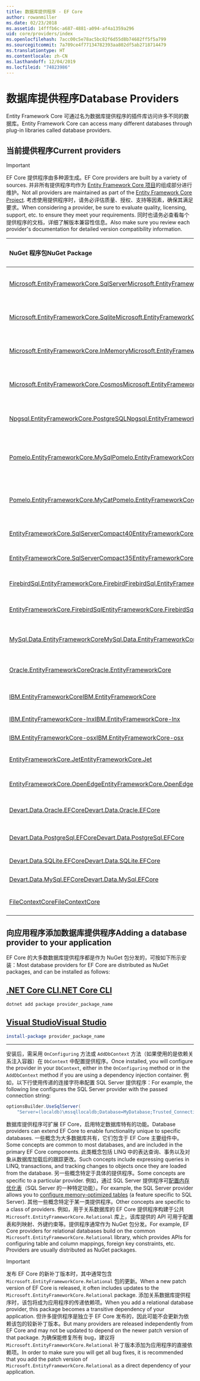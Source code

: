 ```yaml
---
title: 数据库提供程序 - EF Core
author: rowanmiller
ms.date: 02/23/2018
ms.assetid: 14fffb6c-a687-4881-a094-af4a1359a296
uid: core/providers/index
ms.openlocfilehash: 7acc00c5e78ac5bc82f6d55d8b74682ff5f5a799
ms.sourcegitcommit: 7a709ce4f77134782393aa802df5ab2718714479
ms.translationtype: HT
ms.contentlocale: zh-CN
ms.lasthandoff: 12/04/2019
ms.locfileid: "74823986"
---
```

# <a name="database-providers"></a><span data-ttu-id="f5a55-102">数据库提供程序</span><span class="sxs-lookup"><span data-stu-id="f5a55-102">Database Providers</span></span>

<span data-ttu-id="f5a55-103">Entity Framework Core 可通过名为数据库提供程序的插件库访问许多不同的数据库。</span><span class="sxs-lookup"><span data-stu-id="f5a55-103">Entity Framework Core can access many different databases through plug-in libraries called database providers.</span></span>

## <a name="current-providers"></a><span data-ttu-id="f5a55-104">当前提供程序</span><span class="sxs-lookup"><span data-stu-id="f5a55-104">Current providers</span></span>

> [!IMPORTANT]  
> <span data-ttu-id="f5a55-105">EF Core 提供程序由多种源生成。</span><span class="sxs-lookup"><span data-stu-id="f5a55-105">EF Core providers are built by a variety of sources.</span></span> <span data-ttu-id="f5a55-106">并非所有提供程序均作为 [Entity Framework Core 项目](https://github.com/aspnet/EntityFrameworkCore)的组成部分进行维护。</span><span class="sxs-lookup"><span data-stu-id="f5a55-106">Not all providers are maintained as part of the [Entity Framework Core Project](https://github.com/aspnet/EntityFrameworkCore).</span></span> <span data-ttu-id="f5a55-107">考虑使用提供程序时，请务必评估质量、授权、支持等因素，确保其满足要求。</span><span class="sxs-lookup"><span data-stu-id="f5a55-107">When considering a provider, be sure to evaluate quality, licensing, support, etc. to ensure they meet your requirements.</span></span> <span data-ttu-id="f5a55-108">同时也请务必查看每个提供程序的文档，详细了解版本兼容性信息。</span><span class="sxs-lookup"><span data-stu-id="f5a55-108">Also make sure you review each provider's documentation for detailed version compatibility information.</span></span>

| <span data-ttu-id="f5a55-109">NuGet 程序包</span><span class="sxs-lookup"><span data-stu-id="f5a55-109">NuGet Package</span></span>                                                                                                        | <span data-ttu-id="f5a55-110">支持的数据库引擎</span><span class="sxs-lookup"><span data-stu-id="f5a55-110">Supported database engines</span></span> | <span data-ttu-id="f5a55-111">维护商/供应商</span><span class="sxs-lookup"><span data-stu-id="f5a55-111">Maintainer / Vendor</span></span>                                                           | <span data-ttu-id="f5a55-112">备注/要求</span><span class="sxs-lookup"><span data-stu-id="f5a55-112">Notes / Requirements</span></span> | <span data-ttu-id="f5a55-113">有用的链接</span><span class="sxs-lookup"><span data-stu-id="f5a55-113">Useful links</span></span>                                                                                                                                                                                       |
|:---------------------------------------------------------------------------------------------------------------------|:---------------------------|:------------------------------------------------------------------------------|:---------------------|:---------------------------------------------------------------------------------------------------------------------------------------------------------------------------------------------------|
| [<span data-ttu-id="f5a55-114">Microsoft.EntityFrameworkCore.SqlServer</span><span class="sxs-lookup"><span data-stu-id="f5a55-114">Microsoft.EntityFrameworkCore.SqlServer</span></span>](https://www.nuget.org/packages/Microsoft.EntityFrameworkCore.SqlServer)    | <span data-ttu-id="f5a55-115">SQL Server 2012 以上版本</span><span class="sxs-lookup"><span data-stu-id="f5a55-115">SQL Server 2012 onwards</span></span>    | <span data-ttu-id="f5a55-116">[EF Core 项目](https://github.com/aspnet/EntityFrameworkCore/) (Microsoft)</span><span class="sxs-lookup"><span data-stu-id="f5a55-116">[EF Core Project](https://github.com/aspnet/EntityFrameworkCore/) (Microsoft)</span></span> |                      | [<span data-ttu-id="f5a55-117">docs</span><span class="sxs-lookup"><span data-stu-id="f5a55-117">docs</span></span>](xref:core/providers/sql-server/index)                                                                                                                                                       |
| [<span data-ttu-id="f5a55-118">Microsoft.EntityFrameworkCore.Sqlite</span><span class="sxs-lookup"><span data-stu-id="f5a55-118">Microsoft.EntityFrameworkCore.Sqlite</span></span>](https://www.nuget.org/packages/Microsoft.EntityFrameworkCore.Sqlite)          | <span data-ttu-id="f5a55-119">SQLite 3.7 及以上版本</span><span class="sxs-lookup"><span data-stu-id="f5a55-119">SQLite 3.7 onwards</span></span>         | <span data-ttu-id="f5a55-120">[EF Core 项目](https://github.com/aspnet/EntityFrameworkCore/) (Microsoft)</span><span class="sxs-lookup"><span data-stu-id="f5a55-120">[EF Core Project](https://github.com/aspnet/EntityFrameworkCore/) (Microsoft)</span></span> |                      | [<span data-ttu-id="f5a55-121">docs</span><span class="sxs-lookup"><span data-stu-id="f5a55-121">docs</span></span>](xref:core/providers/sqlite/index)                                                                                                                                                           |
| [<span data-ttu-id="f5a55-122">Microsoft.EntityFrameworkCore.InMemory</span><span class="sxs-lookup"><span data-stu-id="f5a55-122">Microsoft.EntityFrameworkCore.InMemory</span></span>](https://www.nuget.org/packages/Microsoft.EntityFrameworkCore.InMemory)      | <span data-ttu-id="f5a55-123">EF Core 内存中数据库</span><span class="sxs-lookup"><span data-stu-id="f5a55-123">EF Core in-memory database</span></span> | <span data-ttu-id="f5a55-124">[EF Core 项目](https://github.com/aspnet/EntityFrameworkCore/) (Microsoft)</span><span class="sxs-lookup"><span data-stu-id="f5a55-124">[EF Core Project](https://github.com/aspnet/EntityFrameworkCore/) (Microsoft)</span></span> | <span data-ttu-id="f5a55-125">仅用于测试</span><span class="sxs-lookup"><span data-stu-id="f5a55-125">For testing only</span></span>     | [<span data-ttu-id="f5a55-126">docs</span><span class="sxs-lookup"><span data-stu-id="f5a55-126">docs</span></span>](xref:core/providers/in-memory/index)                                                                                                                                                        |
| [<span data-ttu-id="f5a55-127">Microsoft.EntityFrameworkCore.Cosmos</span><span class="sxs-lookup"><span data-stu-id="f5a55-127">Microsoft.EntityFrameworkCore.Cosmos</span></span>](https://www.nuget.org/packages/Microsoft.EntityFrameworkCore.Cosmos)          | <span data-ttu-id="f5a55-128">Azure Cosmos DB SQL API</span><span class="sxs-lookup"><span data-stu-id="f5a55-128">Azure Cosmos DB SQL API</span></span>    | <span data-ttu-id="f5a55-129">[EF Core 项目](https://github.com/aspnet/EntityFrameworkCore/) (Microsoft)</span><span class="sxs-lookup"><span data-stu-id="f5a55-129">[EF Core Project](https://github.com/aspnet/EntityFrameworkCore/) (Microsoft)</span></span> |                      | [<span data-ttu-id="f5a55-130">docs</span><span class="sxs-lookup"><span data-stu-id="f5a55-130">docs</span></span>](xref:core/providers/cosmos/index)                                                                                                                                                           |
| [<span data-ttu-id="f5a55-131">Npgsql.EntityFrameworkCore.PostgreSQL</span><span class="sxs-lookup"><span data-stu-id="f5a55-131">Npgsql.EntityFrameworkCore.PostgreSQL</span></span>](https://www.nuget.org/packages/Npgsql.EntityFrameworkCore.PostgreSQL)        | <span data-ttu-id="f5a55-132">postgresql</span><span class="sxs-lookup"><span data-stu-id="f5a55-132">PostgreSQL</span></span>                 | [<span data-ttu-id="f5a55-133">Npgsql 开发团队</span><span class="sxs-lookup"><span data-stu-id="f5a55-133">Npgsql Development Team</span></span>](https://github.com/npgsql)                          |                      | [<span data-ttu-id="f5a55-134">docs</span><span class="sxs-lookup"><span data-stu-id="f5a55-134">docs</span></span>](https://www.npgsql.org/efcore/index.html)                                                                                                                                                   |
| [<span data-ttu-id="f5a55-135">Pomelo.EntityFrameworkCore.MySql</span><span class="sxs-lookup"><span data-stu-id="f5a55-135">Pomelo.EntityFrameworkCore.MySql</span></span>](https://www.nuget.org/packages/Pomelo.EntityFrameworkCore.MySql)                  | <span data-ttu-id="f5a55-136">MySQL、MariaDB</span><span class="sxs-lookup"><span data-stu-id="f5a55-136">MySQL, MariaDB</span></span>             | [<span data-ttu-id="f5a55-137">Pomelo Foundation 项目</span><span class="sxs-lookup"><span data-stu-id="f5a55-137">Pomelo Foundation Project</span></span>](https://github.com/PomeloFoundation)              |                      | [<span data-ttu-id="f5a55-138">自述文件</span><span class="sxs-lookup"><span data-stu-id="f5a55-138">readme</span></span>](https://github.com/PomeloFoundation/Pomelo.EntityFrameworkCore.MySql/blob/master/README.md)                                                                                               |
| [<span data-ttu-id="f5a55-139">Pomelo.EntityFrameworkCore.MyCat</span><span class="sxs-lookup"><span data-stu-id="f5a55-139">Pomelo.EntityFrameworkCore.MyCat</span></span>](https://www.nuget.org/packages/Pomelo.EntityFrameworkCore.MyCat)                  | <span data-ttu-id="f5a55-140">MyCAT 服务器</span><span class="sxs-lookup"><span data-stu-id="f5a55-140">MyCAT Server</span></span>               | [<span data-ttu-id="f5a55-141">Pomelo Foundation 项目</span><span class="sxs-lookup"><span data-stu-id="f5a55-141">Pomelo Foundation Project</span></span>](https://github.com/PomeloFoundation)              | <span data-ttu-id="f5a55-142">仅预发行版</span><span class="sxs-lookup"><span data-stu-id="f5a55-142">Prerelease only</span></span>      | [<span data-ttu-id="f5a55-143">自述文件</span><span class="sxs-lookup"><span data-stu-id="f5a55-143">readme</span></span>](https://github.com/PomeloFoundation/Pomelo.EntityFrameworkCore.MyCat/blob/master/README.md)                                                                                               |
| [<span data-ttu-id="f5a55-144">EntityFrameworkCore.SqlServerCompact40</span><span class="sxs-lookup"><span data-stu-id="f5a55-144">EntityFrameworkCore.SqlServerCompact40</span></span>](https://www.nuget.org/packages/EntityFrameworkCore.SqlServerCompact40)      | <span data-ttu-id="f5a55-145">SQL Server Compact 4.0</span><span class="sxs-lookup"><span data-stu-id="f5a55-145">SQL Server Compact 4.0</span></span>     | [<span data-ttu-id="f5a55-146">Erik Ejlskov Jensen</span><span class="sxs-lookup"><span data-stu-id="f5a55-146">Erik Ejlskov Jensen</span></span>](https://github.com/ErikEJ/)                             | <span data-ttu-id="f5a55-147">.NET Framework</span><span class="sxs-lookup"><span data-stu-id="f5a55-147">.NET Framework</span></span>       | [<span data-ttu-id="f5a55-148">wiki</span><span class="sxs-lookup"><span data-stu-id="f5a55-148">wiki</span></span>](https://github.com/ErikEJ/EntityFramework.SqlServerCompact/wiki/Using-EF-Core-with-SQL-Server-Compact-in-Traditional-.NET-Applications)                                                     |
| [<span data-ttu-id="f5a55-149">EntityFrameworkCore.SqlServerCompact35</span><span class="sxs-lookup"><span data-stu-id="f5a55-149">EntityFrameworkCore.SqlServerCompact35</span></span>](https://www.nuget.org/packages/EntityFrameworkCore.SqlServerCompact35)      | <span data-ttu-id="f5a55-150">SQL Server Compact 3.5</span><span class="sxs-lookup"><span data-stu-id="f5a55-150">SQL Server Compact 3.5</span></span>     | [<span data-ttu-id="f5a55-151">Erik Ejlskov Jensen</span><span class="sxs-lookup"><span data-stu-id="f5a55-151">Erik Ejlskov Jensen</span></span>](https://github.com/ErikEJ/)                             | <span data-ttu-id="f5a55-152">.NET Framework</span><span class="sxs-lookup"><span data-stu-id="f5a55-152">.NET Framework</span></span>       | [<span data-ttu-id="f5a55-153">wiki</span><span class="sxs-lookup"><span data-stu-id="f5a55-153">wiki</span></span>](https://github.com/ErikEJ/EntityFramework.SqlServerCompact/wiki/Using-EF-Core-with-SQL-Server-Compact-in-Traditional-.NET-Applications)                                                     |
| [<span data-ttu-id="f5a55-154">FirebirdSql.EntityFrameworkCore.Firebird</span><span class="sxs-lookup"><span data-stu-id="f5a55-154">FirebirdSql.EntityFrameworkCore.Firebird</span></span>](https://www.nuget.org/packages/FirebirdSql.EntityFrameworkCore.Firebird/) | <span data-ttu-id="f5a55-155">Firebird 2.5 和 3.x</span><span class="sxs-lookup"><span data-stu-id="f5a55-155">Firebird 2.5 and 3.x</span></span>       | [<span data-ttu-id="f5a55-156">Jiří Činčura</span><span class="sxs-lookup"><span data-stu-id="f5a55-156">Jiří Činčura</span></span>](https://github.com/cincuranet)                                 |                      | [<span data-ttu-id="f5a55-157">docs</span><span class="sxs-lookup"><span data-stu-id="f5a55-157">docs</span></span>](https://github.com/cincuranet/FirebirdSql.Data.FirebirdClient/blob/master/Provider/docs/entity-framework-core.md)                                                                           |
| [<span data-ttu-id="f5a55-158">EntityFrameworkCore.FirebirdSql</span><span class="sxs-lookup"><span data-stu-id="f5a55-158">EntityFrameworkCore.FirebirdSql</span></span>](https://www.nuget.org/packages/EntityFrameworkCore.FirebirdSql/)                   | <span data-ttu-id="f5a55-159">Firebird 2.5 和 3.x</span><span class="sxs-lookup"><span data-stu-id="f5a55-159">Firebird 2.5 and 3.x</span></span>       | [<span data-ttu-id="f5a55-160">Rafael Almeida</span><span class="sxs-lookup"><span data-stu-id="f5a55-160">Rafael Almeida</span></span>](https://github.com/ralmsdeveloper)                           |                      | [<span data-ttu-id="f5a55-161">wiki</span><span class="sxs-lookup"><span data-stu-id="f5a55-161">wiki</span></span>](https://github.com/ralmsdeveloper/EntityFrameworkCore.FirebirdSQL/wiki)                                                                                                                     |
| [<span data-ttu-id="f5a55-162">MySql.Data.EntityFrameworkCore</span><span class="sxs-lookup"><span data-stu-id="f5a55-162">MySql.Data.EntityFrameworkCore</span></span>](https://www.nuget.org/packages/MySql.Data.EntityFrameworkCore)                      | <span data-ttu-id="f5a55-163">MySQL</span><span class="sxs-lookup"><span data-stu-id="f5a55-163">MySQL</span></span>                      | <span data-ttu-id="f5a55-164">[MySQL 项目](https://dev.mysql.com) (Oracle)</span><span class="sxs-lookup"><span data-stu-id="f5a55-164">[MySQL project](https://dev.mysql.com) (Oracle)</span></span>                               |                      | [<span data-ttu-id="f5a55-165">docs</span><span class="sxs-lookup"><span data-stu-id="f5a55-165">docs</span></span>](https://dev.mysql.com/doc/connector-net/en/connector-net-entityframework-core.html)                                                                                                         |
| [<span data-ttu-id="f5a55-166">Oracle.EntityFrameworkCore</span><span class="sxs-lookup"><span data-stu-id="f5a55-166">Oracle.EntityFrameworkCore</span></span>](https://www.nuget.org/packages/Oracle.EntityFrameworkCore/)                             | <span data-ttu-id="f5a55-167">Oracle DB 11.2 及更高版本</span><span class="sxs-lookup"><span data-stu-id="f5a55-167">Oracle DB 11.2 onwards</span></span>     | [<span data-ttu-id="f5a55-168">Oracle</span><span class="sxs-lookup"><span data-stu-id="f5a55-168">Oracle</span></span>](https://www.oracle.com/technetwork/topics/dotnet/)                   | <span data-ttu-id="f5a55-169">预发行</span><span class="sxs-lookup"><span data-stu-id="f5a55-169">Prerelease</span></span>           | [<span data-ttu-id="f5a55-170">网站</span><span class="sxs-lookup"><span data-stu-id="f5a55-170">website</span></span>](https://www.oracle.com/technetwork/topics/dotnet/)                                                                                                                                       |
| [<span data-ttu-id="f5a55-171">IBM.EntityFrameworkCore</span><span class="sxs-lookup"><span data-stu-id="f5a55-171">IBM.EntityFrameworkCore</span></span>](https://www.nuget.org/packages/IBM.EntityFrameworkCore)                                    | <span data-ttu-id="f5a55-172">Db2、Informix</span><span class="sxs-lookup"><span data-stu-id="f5a55-172">Db2, Informix</span></span>              | [<span data-ttu-id="f5a55-173">IBM</span><span class="sxs-lookup"><span data-stu-id="f5a55-173">IBM</span></span>](https://ibm.com)                                                        | <span data-ttu-id="f5a55-174">Windows 版本</span><span class="sxs-lookup"><span data-stu-id="f5a55-174">Windows version</span></span>      | [<span data-ttu-id="f5a55-175">博客</span><span class="sxs-lookup"><span data-stu-id="f5a55-175">blog</span></span>](https://www.ibm.com/developerworks/community/blogs/96960515-2ea1-4391-8170-b0515d08e4da/entry/Creating_Entity_Data_Model_using_IBM_Data_Server_providers_for_Entity_Framework_Core?lang=en) |
| [<span data-ttu-id="f5a55-176">IBM.EntityFrameworkCore-lnx</span><span class="sxs-lookup"><span data-stu-id="f5a55-176">IBM.EntityFrameworkCore-lnx</span></span>](https://www.nuget.org/packages/IBM.EntityFrameworkCore-lnx)                            | <span data-ttu-id="f5a55-177">Db2、Informix</span><span class="sxs-lookup"><span data-stu-id="f5a55-177">Db2, Informix</span></span>              | [<span data-ttu-id="f5a55-178">IBM</span><span class="sxs-lookup"><span data-stu-id="f5a55-178">IBM</span></span>](https://ibm.com)                                                        | <span data-ttu-id="f5a55-179">Linux 版本</span><span class="sxs-lookup"><span data-stu-id="f5a55-179">Linux version</span></span>        | [<span data-ttu-id="f5a55-180">博客</span><span class="sxs-lookup"><span data-stu-id="f5a55-180">blog</span></span>](https://www.ibm.com/developerworks/community/blogs/96960515-2ea1-4391-8170-b0515d08e4da/entry/Creating_Entity_Data_Model_using_IBM_Data_Server_providers_for_Entity_Framework_Core?lang=en) |
| [<span data-ttu-id="f5a55-181">IBM.EntityFrameworkCore-osx</span><span class="sxs-lookup"><span data-stu-id="f5a55-181">IBM.EntityFrameworkCore-osx</span></span>](https://www.nuget.org/packages/IBM.EntityFrameworkCore-osx)                            | <span data-ttu-id="f5a55-182">Db2、Informix</span><span class="sxs-lookup"><span data-stu-id="f5a55-182">Db2, Informix</span></span>              | [<span data-ttu-id="f5a55-183">IBM</span><span class="sxs-lookup"><span data-stu-id="f5a55-183">IBM</span></span>](https://ibm.com)                                                        | <span data-ttu-id="f5a55-184">macOS 版本</span><span class="sxs-lookup"><span data-stu-id="f5a55-184">macOS version</span></span>        | [<span data-ttu-id="f5a55-185">博客</span><span class="sxs-lookup"><span data-stu-id="f5a55-185">blog</span></span>](https://www.ibm.com/developerworks/community/blogs/96960515-2ea1-4391-8170-b0515d08e4da/entry/Creating_Entity_Data_Model_using_IBM_Data_Server_providers_for_Entity_Framework_Core?lang=en) |
| [<span data-ttu-id="f5a55-186">EntityFrameworkCore.Jet</span><span class="sxs-lookup"><span data-stu-id="f5a55-186">EntityFrameworkCore.Jet</span></span>](https://www.nuget.org/packages/EntityFrameworkCore.Jet/)                                   | <span data-ttu-id="f5a55-187">Microsoft Access 文件</span><span class="sxs-lookup"><span data-stu-id="f5a55-187">Microsoft Access files</span></span>     | [<span data-ttu-id="f5a55-188">Bubi</span><span class="sxs-lookup"><span data-stu-id="f5a55-188">Bubi</span></span>](https://github.com/bubibubi)                                           | <span data-ttu-id="f5a55-189">.NET Framework</span><span class="sxs-lookup"><span data-stu-id="f5a55-189">.NET Framework</span></span>       | [<span data-ttu-id="f5a55-190">自述文件</span><span class="sxs-lookup"><span data-stu-id="f5a55-190">readme</span></span>](https://github.com/bubibubi/EntityFrameworkCore.Jet/blob/master/docs/README.md)                                                                                                           |
| [<span data-ttu-id="f5a55-191">EntityFrameworkCore.OpenEdge</span><span class="sxs-lookup"><span data-stu-id="f5a55-191">EntityFrameworkCore.OpenEdge</span></span>](https://www.nuget.org/packages/EntityFrameworkCore.OpenEdge/)                         | <span data-ttu-id="f5a55-192">Progress OpenEdge</span><span class="sxs-lookup"><span data-stu-id="f5a55-192">Progress OpenEdge</span></span>          | [<span data-ttu-id="f5a55-193">Alex Wiese</span><span class="sxs-lookup"><span data-stu-id="f5a55-193">Alex Wiese</span></span>](https://github.com/alexwiese)                                    |                      | [<span data-ttu-id="f5a55-194">自述文件</span><span class="sxs-lookup"><span data-stu-id="f5a55-194">readme</span></span>](https://github.com/alexwiese/EntityFrameworkCore.OpenEdge/blob/master/README.md)                                                                                                          |
| [<span data-ttu-id="f5a55-195">Devart.Data.Oracle.EFCore</span><span class="sxs-lookup"><span data-stu-id="f5a55-195">Devart.Data.Oracle.EFCore</span></span>](https://www.nuget.org/packages/Devart.Data.Oracle.EFCore/)                               | <span data-ttu-id="f5a55-196">Oracle DB 9.2.0.4 及更高版本</span><span class="sxs-lookup"><span data-stu-id="f5a55-196">Oracle DB 9.2.0.4 onwards</span></span>  | [<span data-ttu-id="f5a55-197">DevArt</span><span class="sxs-lookup"><span data-stu-id="f5a55-197">DevArt</span></span>](https://www.devart.com/)                                             | <span data-ttu-id="f5a55-198">已付</span><span class="sxs-lookup"><span data-stu-id="f5a55-198">Paid</span></span>                 | [<span data-ttu-id="f5a55-199">docs</span><span class="sxs-lookup"><span data-stu-id="f5a55-199">docs</span></span>](https://www.devart.com/dotconnect/oracle/docs/)                                                                                                                                             |
| [<span data-ttu-id="f5a55-200">Devart.Data.PostgreSql.EFCore</span><span class="sxs-lookup"><span data-stu-id="f5a55-200">Devart.Data.PostgreSql.EFCore</span></span>](https://www.nuget.org/packages/Devart.Data.PostgreSql.EFCore/)                       | <span data-ttu-id="f5a55-201">PostgreSQL 8.0 及以上版本</span><span class="sxs-lookup"><span data-stu-id="f5a55-201">PostgreSQL 8.0 onwards</span></span>     | [<span data-ttu-id="f5a55-202">DevArt</span><span class="sxs-lookup"><span data-stu-id="f5a55-202">DevArt</span></span>](https://www.devart.com/)                                             | <span data-ttu-id="f5a55-203">已付</span><span class="sxs-lookup"><span data-stu-id="f5a55-203">Paid</span></span>                 | [<span data-ttu-id="f5a55-204">docs</span><span class="sxs-lookup"><span data-stu-id="f5a55-204">docs</span></span>](https://www.devart.com/dotconnect/postgresql/docs/)                                                                                                                                         |
| [<span data-ttu-id="f5a55-205">Devart.Data.SQLite.EFCore</span><span class="sxs-lookup"><span data-stu-id="f5a55-205">Devart.Data.SQLite.EFCore</span></span>](https://www.nuget.org/packages/Devart.Data.SQLite.EFCore/)                               | <span data-ttu-id="f5a55-206">SQLite 3 及以上版本</span><span class="sxs-lookup"><span data-stu-id="f5a55-206">SQLite 3 onwards</span></span>           | [<span data-ttu-id="f5a55-207">DevArt</span><span class="sxs-lookup"><span data-stu-id="f5a55-207">DevArt</span></span>](https://www.devart.com/)                                             | <span data-ttu-id="f5a55-208">已付</span><span class="sxs-lookup"><span data-stu-id="f5a55-208">Paid</span></span>                 | [<span data-ttu-id="f5a55-209">docs</span><span class="sxs-lookup"><span data-stu-id="f5a55-209">docs</span></span>](https://www.devart.com/dotconnect/sqlite/docs/)                                                                                                                                             |
| [<span data-ttu-id="f5a55-210">Devart.Data.MySql.EFCore</span><span class="sxs-lookup"><span data-stu-id="f5a55-210">Devart.Data.MySql.EFCore</span></span>](https://www.nuget.org/packages/Devart.Data.MySql.EFCore/)                                 | <span data-ttu-id="f5a55-211">MySQL 5 及以上版本</span><span class="sxs-lookup"><span data-stu-id="f5a55-211">MySQL 5 onwards</span></span>            | [<span data-ttu-id="f5a55-212">DevArt</span><span class="sxs-lookup"><span data-stu-id="f5a55-212">DevArt</span></span>](https://www.devart.com/)                                             | <span data-ttu-id="f5a55-213">已付</span><span class="sxs-lookup"><span data-stu-id="f5a55-213">Paid</span></span>                 | [<span data-ttu-id="f5a55-214">docs</span><span class="sxs-lookup"><span data-stu-id="f5a55-214">docs</span></span>](https://www.devart.com/dotconnect/mysql/docs/)                                                                                                                                              |
| [<span data-ttu-id="f5a55-215">FileContextCore</span><span class="sxs-lookup"><span data-stu-id="f5a55-215">FileContextCore</span></span>](https://www.nuget.org/packages/FileContextCore/)                                 | <span data-ttu-id="f5a55-216">在文件中存储数据</span><span class="sxs-lookup"><span data-stu-id="f5a55-216">Stores data in files</span></span>            | [<span data-ttu-id="f5a55-217">Morris Janatzek</span><span class="sxs-lookup"><span data-stu-id="f5a55-217">Morris Janatzek</span></span>](https://github.com/morrisjdev)                                             | <span data-ttu-id="f5a55-218">用于开发</span><span class="sxs-lookup"><span data-stu-id="f5a55-218">For development purposes</span></span>                 | [<span data-ttu-id="f5a55-219">自述文件</span><span class="sxs-lookup"><span data-stu-id="f5a55-219">readme</span></span>](https://github.com/morrisjdev/FileContextCore/blob/master/README.md)                                                                                                                                              |

## <a name="adding-a-database-provider-to-your-application"></a><span data-ttu-id="f5a55-220">向应用程序添加数据库提供程序</span><span class="sxs-lookup"><span data-stu-id="f5a55-220">Adding a database provider to your application</span></span>

<span data-ttu-id="f5a55-221">EF Core 的大多数数据库提供程序都是作为 NuGet 包分发的，可按如下所示安装：</span><span class="sxs-lookup"><span data-stu-id="f5a55-221">Most database providers for EF Core are distributed as NuGet packages, and can be installed as follows:</span></span>

## <a name="net-core-clitabdotnet-core-cli"></a>[<span data-ttu-id="f5a55-222">.NET Core CLI</span><span class="sxs-lookup"><span data-stu-id="f5a55-222">.NET Core CLI</span></span>](#tab/dotnet-core-cli)

```dotnetcli
dotnet add package provider_package_name
```

## <a name="visual-studiotabvs"></a>[<span data-ttu-id="f5a55-223">Visual Studio</span><span class="sxs-lookup"><span data-stu-id="f5a55-223">Visual Studio</span></span>](#tab/vs)

``` powershell
install-package provider_package_name
```

***

<span data-ttu-id="f5a55-224">安装后，需采用 `OnConfiguring` 方法或 `AddDbContext` 方法（如果使用的是依赖关系注入容器）在 `DbContext` 中配置提供程序。</span><span class="sxs-lookup"><span data-stu-id="f5a55-224">Once installed, you will configure the provider in your `DbContext`, either in the `OnConfiguring` method or in the `AddDbContext` method if you are using a dependency injection container.</span></span>
<span data-ttu-id="f5a55-225">例如，以下行使用传递的连接字符串配置 SQL Server 提供程序：</span><span class="sxs-lookup"><span data-stu-id="f5a55-225">For example, the following line configures the SQL Server provider with the passed connection string:</span></span>

``` csharp
optionsBuilder.UseSqlServer(
    "Server=(localdb)\mssqllocaldb;Database=MyDatabase;Trusted_Connection=True;");
```  

<span data-ttu-id="f5a55-226">数据库提供程序可扩展 EF Core，启用特定数据库特有的功能。</span><span class="sxs-lookup"><span data-stu-id="f5a55-226">Database providers can extend EF Core to enable functionality unique to specific databases.</span></span>
<span data-ttu-id="f5a55-227">一些概念为大多数据库共有，它们包含于 EF Core 主要组件中。</span><span class="sxs-lookup"><span data-stu-id="f5a55-227">Some concepts are common to most databases, and are included in the primary EF Core components.</span></span>
<span data-ttu-id="f5a55-228">此类概念包括 LINQ 中的表达查询、事务以及对象从数据库加载后的跟踪更改。</span><span class="sxs-lookup"><span data-stu-id="f5a55-228">Such concepts include expressing queries in LINQ, transactions, and tracking changes to objects once they are loaded from the database.</span></span>
<span data-ttu-id="f5a55-229">另一些概念特定于具体的提供程序。</span><span class="sxs-lookup"><span data-stu-id="f5a55-229">Some concepts are specific to a particular provider.</span></span>
<span data-ttu-id="f5a55-230">例如，通过 SQL Server 提供程序可[配置内存优化表](xref:core/providers/sql-server/memory-optimized-tables)（SQL Server 的一种特定功能）。</span><span class="sxs-lookup"><span data-stu-id="f5a55-230">For example, the SQL Server provider allows you to [configure memory-optimized tables](xref:core/providers/sql-server/memory-optimized-tables) (a feature specific to SQL Server).</span></span>
<span data-ttu-id="f5a55-231">其他一些概念特定于某一类提供程序。</span><span class="sxs-lookup"><span data-stu-id="f5a55-231">Other concepts are specific to a class of providers.</span></span>
<span data-ttu-id="f5a55-232">例如，用于关系数据库的 EF Core 提供程序构建于公共 `Microsoft.EntityFrameworkCore.Relational` 库上，该库提供的 API 可用于配置表和列映射、外键约束等。提供程序通常作为 NuGet 包分发。</span><span class="sxs-lookup"><span data-stu-id="f5a55-232">For example, EF Core providers for relational databases build on the common `Microsoft.EntityFrameworkCore.Relational` library, which provides APIs for configuring table and column mappings, foreign key constraints, etc. Providers are usually distributed as NuGet packages.</span></span>

> [!IMPORTANT]  
> <span data-ttu-id="f5a55-233">发布 EF Core 的新补丁版本时，其中通常包含 `Microsoft.EntityFrameworkCore.Relational` 包的更新。</span><span class="sxs-lookup"><span data-stu-id="f5a55-233">When a new patch version of EF Core is released, it often includes updates to the `Microsoft.EntityFrameworkCore.Relational` package.</span></span>
> <span data-ttu-id="f5a55-234">添加关系数据库提供程序时，该包将成为应用程序的传递依赖项。</span><span class="sxs-lookup"><span data-stu-id="f5a55-234">When you add a relational database provider, this package becomes a transitive dependency of your application.</span></span>
> <span data-ttu-id="f5a55-235">但许多提供程序是独立于 EF Core 发布的，因此可能不会更新为依赖该包的较新补丁版本。</span><span class="sxs-lookup"><span data-stu-id="f5a55-235">But many providers are released independently from EF Core and may not be updated to depend on the newer patch version of that package.</span></span>
> <span data-ttu-id="f5a55-236">为确保能修复所有 bug，建议将 `Microsoft.EntityFrameworkCore.Relational` 补丁版本添加为应用程序的直接依赖项。</span><span class="sxs-lookup"><span data-stu-id="f5a55-236">In order to make sure you will get all bug fixes, it is recommended that you add the patch version of `Microsoft.EntityFrameworkCore.Relational` as a direct dependency of your application.</span></span>
